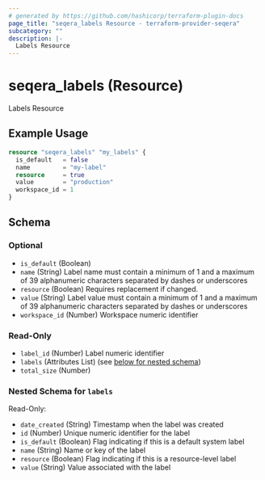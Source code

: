 ```yaml
---
# generated by https://github.com/hashicorp/terraform-plugin-docs
page_title: "seqera_labels Resource - terraform-provider-seqera"
subcategory: ""
description: |-
  Labels Resource
---
```


# seqera_labels (Resource)

Labels Resource

## Example Usage

```terraform
resource "seqera_labels" "my_labels" {
  is_default   = false
  name         = "my-label"
  resource     = true
  value        = "production"
  workspace_id = 1
}
```

<!-- schema generated by tfplugindocs -->
## Schema

### Optional

- `is_default` (Boolean)
- `name` (String) Label name must contain a minimum of 1 and a maximum of 39 alphanumeric characters separated by dashes or underscores
- `resource` (Boolean) Requires replacement if changed.
- `value` (String) Label value must contain a minimum of 1 and a maximum of 39 alphanumeric characters separated by dashes or underscores
- `workspace_id` (Number) Workspace numeric identifier

### Read-Only

- `label_id` (Number) Label numeric identifier
- `labels` (Attributes List) (see [below for nested schema](#nestedatt--labels))
- `total_size` (Number)

<a id="nestedatt--labels"></a>
### Nested Schema for `labels`

Read-Only:

- `date_created` (String) Timestamp when the label was created
- `id` (Number) Unique numeric identifier for the label
- `is_default` (Boolean) Flag indicating if this is a default system label
- `name` (String) Name or key of the label
- `resource` (Boolean) Flag indicating if this is a resource-level label
- `value` (String) Value associated with the label
